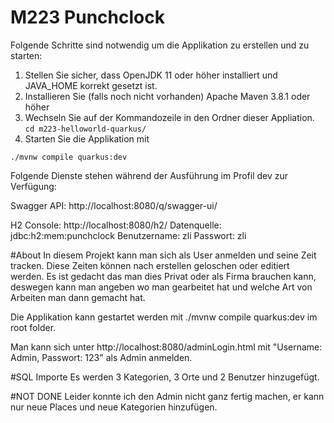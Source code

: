 # M223 Punchclock

Folgende Schritte sind notwendig um die Applikation zu erstellen und zu starten: 
1. Stellen Sie sicher, dass OpenJDK 11 oder höher installiert und JAVA_HOME korrekt gesetzt ist.  
2. Installieren Sie (falls noch nicht vorhanden) Apache Maven 3.8.1 oder höher
3. Wechseln Sie auf der Kommandozeile in den Ordner dieser Appliation. 
`cd m223-helloworld-quarkus/`
4. Starten Sie die Applikation mit 
```shell script
./mvnw compile quarkus:dev
```

Folgende Dienste stehen während der Ausführung im Profil dev zur Verfügung:

Swagger API: http://localhost:8080/q/swagger-ui/

H2 Console: http://localhost:8080/h2/ 
Datenquelle: jdbc:h2:mem:punchclock
Benutzername: zli
Passwort: zli

#About
In diesem Projekt kann man sich als User anmelden und seine Zeit tracken.
Diese Zeiten können nach erstellen geloschen oder editiert werden.
Es ist gedacht das man dies Privat oder als Firma brauchen kann, deswegen kann man
angeben wo man gearbeitet hat und welche Art von Arbeiten man dann gemacht hat.

Die Applikation kann gestartet werden mit ./mvnw compile quarkus:dev im root folder.

Man kann sich unter http://localhost:8080/adminLogin.html mit "Username: Admin, Passwort: 123"
als Admin anmelden.

#SQL Importe
Es werden 3 Kategorien, 3 Orte und 2 Benutzer hinzugefügt.

#NOT DONE
Leider konnte ich den Admin nicht ganz fertig machen, er kann nur neue Places und neue Kategorien hinzufügen.
